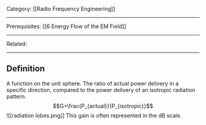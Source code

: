 Category: [[Radio Frequency Engineering]]
___
Prerequisites: [[6 Energy Flow of the EM Field]]
___
Related: 
___
## Definition
A function on the unit sphere. The ratio of actual power delivery in a specific direction, compared to the power delivery of an isotropic radiation pattern. 
$$G=\frac{P_{actual}}{P_{isotropic}}$$
![[radiation lobes.png]]
This gain is often represented in the dB scale. 
